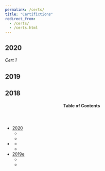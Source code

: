 ```yaml
---
permalink: /certs/
title: "Certifictions"
redirect_from: 
  - /certs/
  - /certs.html
---
```


2020
---

###### Cert 1




2019
---




2018
---


<!-- This is for Sidebar Menu on the Rigth Side -->
<aside class="sidebar__right ">
            <nav class="toc">
              <header><h4 class="nav__title"><i class="fas fa-bookmark"></i> Table of Contents</h4></header>
              <ul class="toc__menu">
  <li class=""><a href="#-computer-vision">2020</a>
    <ul>
      <li class=""><a href="#poc-face-recognition--people-counting-for-productivity-measurement"> </a></li>
      <li class=""><a href="#face-recognition-in-java"> </a></li>
    </ul>
  </li>
  <li class=""><a href="#-natural-language-processing-nlp"> </a>
    <ul>
      <li class=""><a href="#tokenization-with-spacy"> </a></li>
      <li class=""><a href="#named-entity-recognition-ner"> </a></li>
    </ul>
  </li>
  <li class=""><a href="#-data-science">2019e</a>
    <ul>
      <li class=""><a href="#fraud-detection-in-insurance-claims"> </a></li>
      <li class=""><a href="#fraud-detection-in-customer-transaction"> </a></li>
    </ul>
  </li>
</ul>

